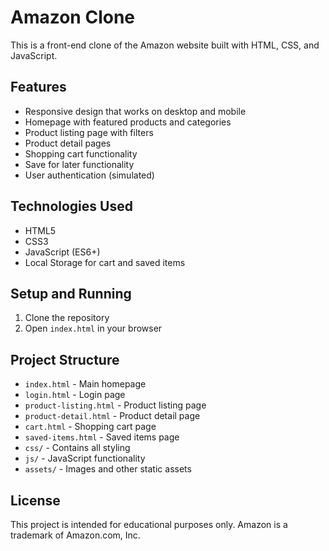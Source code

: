 # Amazon Clone

This is a front-end clone of the Amazon website built with HTML, CSS, and JavaScript.

## Features

- Responsive design that works on desktop and mobile
- Homepage with featured products and categories
- Product listing page with filters
- Product detail pages
- Shopping cart functionality
- Save for later functionality
- User authentication (simulated)

## Technologies Used

- HTML5
- CSS3
- JavaScript (ES6+)
- Local Storage for cart and saved items

## Setup and Running

1. Clone the repository
2. Open `index.html` in your browser

## Project Structure

- `index.html` - Main homepage
- `login.html` - Login page
- `product-listing.html` - Product listing page
- `product-detail.html` - Product detail page
- `cart.html` - Shopping cart page
- `saved-items.html` - Saved items page
- `css/` - Contains all styling
- `js/` - JavaScript functionality
- `assets/` - Images and other static assets

## License

This project is intended for educational purposes only. Amazon is a trademark of Amazon.com, Inc. 